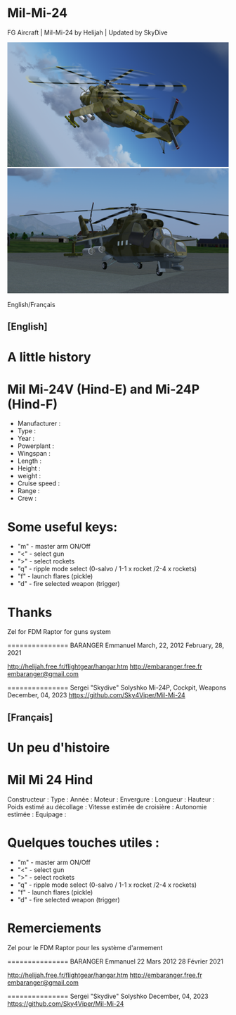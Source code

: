 # Mil-Mi-24
FG Aircraft  | Mil-Mi-24 by Helijah | Updated by SkyDive

<img src=https://github.com/Sky4Viper/Mil-Mi-24/blob/master/Previews/mi24p-5.png alt=Mi-24P-splashscreen-5><br>
<img src=https://github.com/Sky4Viper/Mil-Mi-24/blob/master/Previews/mi24p-1.png alt=Mi-24P-splashscreen-1><br>

English/Français

[English]
----------

A little history
================

Mil Mi-24V (Hind-E) and Mi-24P (Hind-F)
==============

- Manufacturer                  :
- Type                          :
- Year                          :
- Powerplant                    :
- Wingspan                      :
- Length                        :
- Height                        :
- weight                        :
- Cruise speed                  :
- Range                         :
- Crew                          :

Some useful keys:
=================
- "m" - master arm ON/Off
- "<" - select gun
- ">" - select rockets
- "q" - ripple mode select (0-salvo / 1-1 x rocket /2-4 x rockets)
- "f" - launch flares (pickle)
- "d" - fire selected weapon (trigger)

Thanks
======

Zel for FDM
Raptor for guns system

===============
BARANGER Emmanuel
March, 22, 2012
February, 28, 2021

http://helijah.free.fr/flightgear/hangar.htm
http://embaranger.free.fr
embaranger@gmail.com

===============
Sergei "Skydive" Solyshko
Mi-24P, Cockpit, Weapons
December, 04, 2023
https://github.com/Sky4Viper/Mil-Mi-24


[Français]
----------

Un peu d'histoire
=================

Mil Mi 24 Hind
==============

Constructeur                  :
Type                          :
Année                         :
Moteur                        :
Envergure                     :
Longueur                      :
Hauteur                       :
Poids estimé au décollage     :
Vitesse estimée de croisière  :
Autonomie estimée             :
Equipage                      :


Quelques touches utiles :
=================
- "m" - master arm ON/Off
- "<" - select gun
- ">" - select rockets
- "q" - ripple mode select (0-salvo / 1-1 x rocket /2-4 x rockets)
- "f" - launch flares (pickle)
- "d" - fire selected weapon (trigger)

Remerciements
=============

Zel pour le FDM
Raptor pour les système d'armement

===============
BARANGER Emmanuel
22 Mars 2012
28 Février 2021

http://helijah.free.fr/flightgear/hangar.htm
http://embaranger.free.fr
embaranger@gmail.com

===============
Sergei "Skydive" Solyshko
December, 04, 2023
https://github.com/Sky4Viper/Mil-Mi-24
